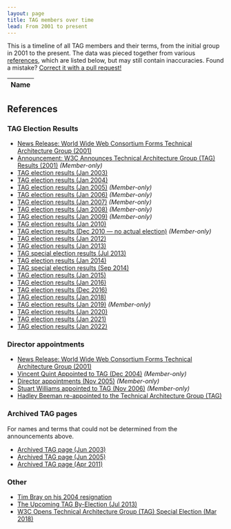 ```yaml
---
layout: page
title: TAG members over time
lead: From 2001 to present
---
```


This is a timeline of all TAG members and their terms,
from the initial group in 2001 to the present.
The data was pieced together from various [references](#references),
which are listed below, but may still contain inaccuracies.
Found a mistake? [Correct it with a pull request!](https://github.com/w3ctag/tag.w3.org/blob/main/history/members.json)

<table id="membersList">
	<thead class="years">
		<tr>
			<th>Name</th>
		</tr>
	</thead>
</table>

## References

### TAG Election Results

- [News Release: World Wide Web Consortium Forms Technical Architecture Group (2001)](https://lists.w3.org/Archives/Public/www-tag/2001Dec/0003)
- [Announcement: W3C Announces Technical Architecture Group (TAG) Results (2001)](https://lists.w3.org/Archives/Member/tag/2001Dec/0000) *(Member-only)*
- [TAG election results (Jan 2003)](http://lists.w3.org/Archives/Public/www-tag/2003Jan/0420)
- [TAG election results (Jan 2004)](https://lists.w3.org/Archives/Public/www-tag/2004Jan/0075.html)
- [TAG election results (Jan 2005)](https://lists.w3.org/Archives/Member/w3c-ac-members/2005JanMar/0015.html) *(Member-only)*
- [TAG election results (Jan 2006)](https://lists.w3.org/Archives/Member/w3c-ac-members/2006JanMar/0003.html) *(Member-only)*
- [TAG election results (Jan 2007)](https://lists.w3.org/Archives/Member/w3c-ac-members/2007JanMar/0012.html) *(Member-only)*
- [TAG election results (Jan 2008)](https://lists.w3.org/Archives/Member/w3c-ac-members/2008JanMar/0020.html) *(Member-only)*
- [TAG election results (Jan 2009)](https://lists.w3.org/Archives/Member/w3c-ac-members/2009JanMar/0003.html) *(Member-only)*
- [TAG election results (Jan 2010)](https://www.w3.org/News/2010#entry-8694)
- [TAG election results (Dec 2010 — no actual election)](https://lists.w3.org/Archives/Member/w3c-ac-members/2010OctDec/0050.html) *(Member-only)*
- [TAG election results (Jan 2012)](https://www.w3.org/News/2012#entry-9316)
- [TAG election results (Jan 2013)](https://www.w3.org/News/2013#entry-9677)
- [TAG special election results (Jul 2013)](https://lists.w3.org/Archives/Public/www-tag/2013Jul/0059.html)
- [TAG election results (Jan 2014)](https://www.w3.org/blog/news/archives/3570)
- [TAG special election results (Sep 2014)](https://lists.w3.org/Archives/Public/www-tag/2014Sep/0000.html)
- [TAG election results (Jan 2015)](https://www.w3.org/blog/news/archives/4304)
- [TAG election results (Jan 2016)](https://www.w3.org/blog/news/archives/5266)
- [TAG election results (Dec 2016)](https://www.w3.org/blog/news/archives/5996)
- [TAG election results (Jan 2018)](https://www.w3.org/blog/news/archives/6772)
- [TAG election results (Jan 2019)](https://lists.w3.org/Archives/Member/w3c-ac-members/2019JanMar/0001.html) *(Member-only)*
- [TAG election results (Jan 2020)](https://www.w3.org/blog/news/archives/8231)
- [TAG election results (Jan 2021)](https://www.w3.org/blog/news/archives/8846)
- [TAG election results (Jan 2022)](https://www.w3.org/blog/news/archives/9377)

### Director appointments

- [News Release: World Wide Web Consortium Forms Technical Architecture Group (2001)](https://lists.w3.org/Archives/Public/www-tag/2001Dec/0003)
- [Vincent Quint Appointed to TAG (Dec 2004)](https://lists.w3.org/Archives/Member/w3c-ac-members/2004OctDec/0045.html) *(Member-only)*
- [Director appointments (Nov 2005)](https://lists.w3.org/Archives/Member/w3c-ac-members/2005OctDec/0023.html) *(Member-only)*
- [Stuart Williams appointed to TAG (Nov 2006)](https://lists.w3.org/Archives/Member/w3c-ac-members/2006OctDec/0049.html) *(Member-only)*
- [Hadley Beeman re-appointed to the Technical Architecture Group (TAG)](https://lists.w3.org/Archives/Public/www-tag/2017Jan/0004.html)

### Archived TAG pages

For names and terms that could not be determined from the announcements above.

- [Archived TAG page (Jun 2003)](http://web.archive.org/web/20030622122300/http://www.w3.org/2001/tag/)
- [Archived TAG page (Jun 2005)](http://web.archive.org/web/20050611075737/https://www.w3.org/2001/tag/)
- [Archived TAG page (Apr 2011)](http://web.archive.org/web/20110412194435/http://www.w3.org/2001/tag/)

### Other

- [Tim Bray on his 2004 resignation](https://lists.w3.org/Archives/Public/www-tag/2014Jun/0070.html)
- [The Upcoming TAG By-Election (Jul 2013)](https://www.w3.org/blog/2013/07/the-upcoming-tag-by-election/)
- [W3C Opens Technical Architecture Group (TAG) Special Election (Mar 2018)](https://www.w3.org/blog/news/archives/6871)
